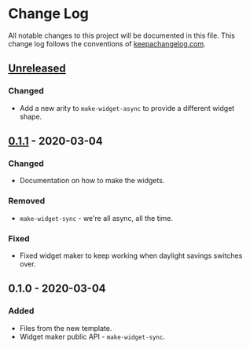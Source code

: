 # Change Log
All notable changes to this project will be documented in this file. This change log follows the conventions of [keepachangelog.com](http://keepachangelog.com/).

## [Unreleased]
### Changed
- Add a new arity to `make-widget-async` to provide a different widget shape.

## [0.1.1] - 2020-03-04
### Changed
- Documentation on how to make the widgets.

### Removed
- `make-widget-sync` - we're all async, all the time.

### Fixed
- Fixed widget maker to keep working when daylight savings switches over.

## 0.1.0 - 2020-03-04
### Added
- Files from the new template.
- Widget maker public API - `make-widget-sync`.

[Unreleased]: https://github.com/your-name/glosa-disqus-import/compare/0.1.1...HEAD
[0.1.1]: https://github.com/your-name/glosa-disqus-import/compare/0.1.0...0.1.1
